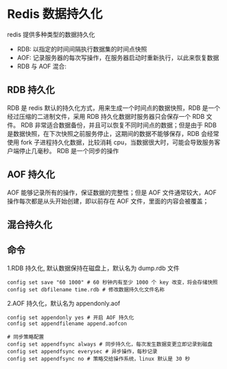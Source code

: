 # Redis 数据持久化

redis 提供多种类型的数据持久化

- RDB: 以指定的时间间隔执行数据集的时间点快照
- AOF: 记录服务器的每次写操作，在服务器启动时重新执行，以此来恢复数据
- RDB 与 AOF 混合:

## RDB 持久化

RDB 是 redis 默认的持久化方式，用来生成一个时间点的数据快照，RDB 是一个经过压缩的二进制文件，采用 RDB 持久化数据时服务器只会保存一个 RDB 文件。
RDB 非常适合数据备份，并且可以恢复不同时间点的数据；但是由于 RDB 是数据快照，在下次快照之前服务停止，这期间的数据不能够保存，RDB 会经常使用 fork 子进程持久化数据，比较消耗 cpu，当数据很大时，可能会导致服务客户端停止几毫秒。
RDB 是一个同步的操作

## AOF 持久化

AOF 能够记录所有的操作，保证数据的完整性；但是 AOF 文件通常较大，AOF 操作每次都是从头开始创建，即以前存在 AOF 文件，里面的内容会被覆盖；

## 混合持久化

## 命令

1.RDB 持久化, 默认数据保持在磁盘上，默认名为 dump.rdb 文件

```redis
config set save "60 1000" # 60 秒钟内有至少 1000 个 key 改变，将会存储快照
config set dbfilename time.rdb # 修改数据持久化文件名称
```

2.AOF 持久化，默认名为 appendonly.aof

```redis
config set appendonly yes # 开启 AOF 持久化
config set appendfilename append.aofcon

# 同步策略配置
config set appendfsync always # 同步持久化，每次发生数据变更立即记录到磁盘
config set appendfsync everysec # 异步操作，每秒记录
config set appendfsync no # 策略交给操作系统，linux 默认是 30 秒
```

